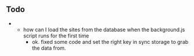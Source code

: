 ## Todo
- 
    - how can I load the sites from the database when the background.js script
    runs for the first time
        - ok. fixed some code and set the right key in sync storage to grab
        the data from.